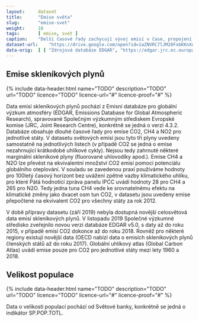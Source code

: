 ```yaml
---
layout:     dataset
title:      "Emise světa"
slug:       "emise-svet"
weight:     10
tags:       [ emise, svet ]
caption:    "Delší časové řady zachycují vývoj emisí v čase, propojení všech indikátorů umožňuje detailnější analýzu, například srovnání emisí na obyvatele nebo na jednotku HDP."
dataset-url:    "https://drive.google.com/open?id=1aZNVRC7lJM28FxbKKnXo7HsPlyE2RaMbG3KDs8igwec"
data-orig:  [ [ "Zdrojová databáze EDGAR", "https://edgar.jrc.ec.europa.eu/overview.php?v=432_GHG" ] ]
---
```

<div class="section"><div class="container" markdown="1">

## Emise skleníkových plynů

{% include data-header.html
    name="TODO"
    description="TODO"
    url="TODO"
    licence="TODO"
    licence-url="#"
    licence-proof="#"
%}

Data emisí skleníkových plynů pochází z Emisní databáze pro globální výzkum atmosféry (EDGAR, Emissions Database for Global Atmospheric Research), spravované Společným výzkumným střediskem Evropské komise (JRC, Joint Research Centre), konkrétně se jedná o verzi 4.3.2. Databáze obsahuje dlouhé časové řady pro emise CO2, CH4 a NO2 pro jednotlivé státy. V datasetu světových emisí jsou tyto tři plyny uvedeny samostatně na jednotlivých listech (v případě CO2 se jedná o emise nezahrnující krátkodobé uhlíkové cykly). Nejsou tedy zahrnuté některé marginální skleníkové plyny (fluorované uhlovodíky apod.). Emise CH4 a N2O lze převést na ekvivalentní množství CO2 emisí pomocí potenciálu globálního oteplování. V souladu se zavedenou praxí používáme hodnoty pro 100letý časový horizont bez uvážení zpětné vazby klimatického uhlíku, pro které Pátá hodnotící zpráva panelu IPCC uvádí hodnoty 28 pro CH4 a 265 pro N2O. Tedy jedna tuna CH4 vede ke srovnatelnému efektu na klimatické změny jako dvacet osm tun CO2, v datasetu jsou uvedeny emise přepočtené na ekvivalent CO2 pro všechny státy za rok 2012.

V době přípravy datasetu (září 2019) nebyla dostupná novější celosvětová data emisí skleníkových plynů. V listopadu 2019 Společné výzkumné středisko zveřejnilo novou verzi databáze EDGAR v5.0, s daty až do roku 2015, v případě emisí CO2 dokonce až do roku 2018. Rovněž pro některé regiony existují novější data (OECD nabízí data o emisích skleníkových plynů členských států až do roku 2017). Globální uhlíkový atlas (Global Carbon Atlas) uvádí emise pouze pro CO2 pro jednotlivé státy mezi lety 1960 a 2018.

</div></div>
<div class="section"><div class="container" markdown="1">

## Velikost populace

{% include data-header.html
    name="TODO"
    description="TODO"
    url="TODO"
    licence="TODO"
    licence-url="#"
    licence-proof="#"
%}

Data o velikosti populací pochází od Světové banky, konkrétně se jedná o indikátor SP.POP.TOTL.

</div></div>
